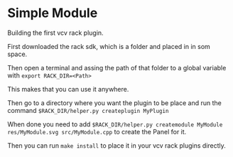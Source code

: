 # Simple Module

Building the first vcv rack plugin.

First downloaded the rack sdk, which is a folder and placed in in som space.

Then open a terminal and assing the path of that folder to a global variable with `export RACK_DIR=<Path>` 

This makes that you can use it anywhere.

Then go to a directory where you want the plugin to be place and run the command `$RACK_DIR/helper.py createplugin MyPlugin`

When done you need to add `$RACK_DIR/helper.py createmodule MyModule res/MyModule.svg src/MyModule.cpp` to create the Panel for it.

Then you can run `make install` to place it in your vcv rack plugins directly.